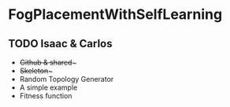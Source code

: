 # FogPlacementWithSelfLearning

## TODO Isaac & Carlos
- ~~Github & shared~~~
- ~~Skeleton~~~
- Random Topology Generator
- A simple example
- Fitness function
